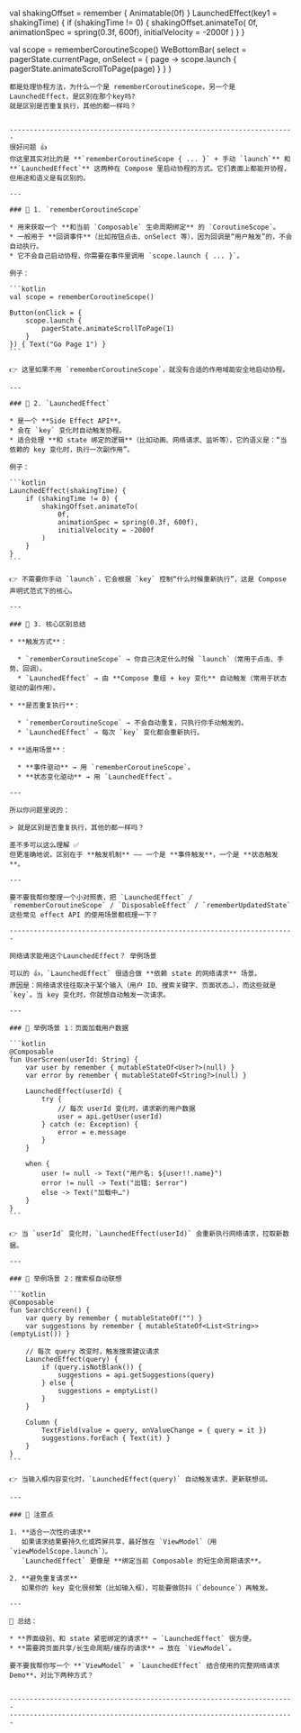 

   val shakingOffset = remember { Animatable(0f) }
        LaunchedEffect(key1 = shakingTime) {
          if (shakingTime != 0) {
            shakingOffset.animateTo(
              0f,
              animationSpec = spring(0.3f, 600f),
              initialVelocity = -2000f
            )
          }
        }


  val scope = rememberCoroutineScope()
    WeBottomBar(
      select = pagerState.currentPage,
      onSelect = { page ->
        scope.launch {
          pagerState.animateScrollToPage(page)
        }
      }
    )

    都是处理协程方法，为什么一个是 rememberCoroutineScope，另一个是 LaunchedEffect，是区别在那个key吗?
    就是区别是否重复执行，其他的都一样吗？


    -----------------------------------------------------------------------
    很好问题 👍
    你这里其实对比的是 **`rememberCoroutineScope { ... }` + 手动 `launch`** 和 **`LaunchedEffect`** 这两种在 Compose 里启动协程的方式。它们表面上都能开协程，但用途和语义是有区别的。

    ---

    ### 📌 1. `rememberCoroutineScope`

    * 用来获取一个 **和当前 `Composable` 生命周期绑定** 的 `CoroutineScope`。
    * 一般用于 **回调事件**（比如按钮点击、onSelect 等），因为回调是“用户触发”的，不会自动执行。
    * 它不会自己启动协程，你需要在事件里调用 `scope.launch { ... }`。

    例子：

    ```kotlin
    val scope = rememberCoroutineScope()

    Button(onClick = {
        scope.launch {
            pagerState.animateScrollToPage(1)
        }
    }) { Text("Go Page 1") }
    ```

    👉 这里如果不用 `rememberCoroutineScope`，就没有合适的作用域能安全地启动协程。

    ---

    ### 📌 2. `LaunchedEffect`

    * 是一个 **Side Effect API**。
    * 会在 `key` 变化时自动触发协程。
    * 适合处理 **和 state 绑定的逻辑**（比如动画、网络请求、监听等），它的语义是：“当依赖的 key 变化时，执行一次副作用”。

    例子：

    ```kotlin
    LaunchedEffect(shakingTime) {
        if (shakingTime != 0) {
            shakingOffset.animateTo(
                0f,
                animationSpec = spring(0.3f, 600f),
                initialVelocity = -2000f
            )
        }
    }
    ```

    👉 不需要你手动 `launch`，它会根据 `key` 控制“什么时候重新执行”，这是 Compose 声明式范式下的核心。

    ---

    ### 📌 3. 核心区别总结

    * **触发方式**：

      * `rememberCoroutineScope` → 你自己决定什么时候 `launch`（常用于点击、手势、回调）。
      * `LaunchedEffect` → 由 **Compose 重组 + key 变化** 自动触发（常用于状态驱动的副作用）。

    * **是否重复执行**：

      * `rememberCoroutineScope` → 不会自动重复，只执行你手动触发的。
      * `LaunchedEffect` → 每次 `key` 变化都会重新执行。

    * **适用场景**：

      * **事件驱动** → 用 `rememberCoroutineScope`。
      * **状态变化驱动** → 用 `LaunchedEffect`。

    ---

    所以你问题里说的：

    > 就是区别是否重复执行，其他的都一样吗？

    差不多可以这么理解 ✅
    但更准确地说，区别在于 **触发机制** —— 一个是 **事件触发**，一个是 **状态触发**。

    ---

    要不要我帮你整理一个小对照表，把 `LaunchedEffect` / `rememberCoroutineScope` / `DisposableEffect` / `rememberUpdatedState` 这些常见 effect API 的使用场景都梳理一下？

    -----------------------------------------------------------------------

    网络请求能用这个LaunchedEffect？ 举例场景

    可以的 👍，`LaunchedEffect` 很适合做 **依赖 state 的网络请求** 场景。
    原因是：网络请求往往取决于某个输入（用户 ID、搜索关键字、页面状态…），而这些就是 `key`。当 key 变化时，你就想自动触发一次请求。

    ---

    ### 📌 举例场景 1：页面加载用户数据

    ```kotlin
    @Composable
    fun UserScreen(userId: String) {
        var user by remember { mutableStateOf<User?>(null) }
        var error by remember { mutableStateOf<String?>(null) }

        LaunchedEffect(userId) {
            try {
                // 每次 userId 变化时，请求新的用户数据
                user = api.getUser(userId)
            } catch (e: Exception) {
                error = e.message
            }
        }

        when {
            user != null -> Text("用户名: ${user!!.name}")
            error != null -> Text("出错: $error")
            else -> Text("加载中…")
        }
    }
    ```

    👉 当 `userId` 变化时，`LaunchedEffect(userId)` 会重新执行网络请求，拉取新数据。

    ---

    ### 📌 举例场景 2：搜索框自动联想

    ```kotlin
    @Composable
    fun SearchScreen() {
        var query by remember { mutableStateOf("") }
        var suggestions by remember { mutableStateOf<List<String>>(emptyList()) }

        // 每次 query 改变时，触发搜索建议请求
        LaunchedEffect(query) {
            if (query.isNotBlank()) {
                suggestions = api.getSuggestions(query)
            } else {
                suggestions = emptyList()
            }
        }

        Column {
            TextField(value = query, onValueChange = { query = it })
            suggestions.forEach { Text(it) }
        }
    }
    ```

    👉 当输入框内容变化时，`LaunchedEffect(query)` 自动触发请求，更新联想词。

    ---

    ### 📌 注意点

    1. **适合一次性的请求**
       如果请求结果要持久化或跨屏共享，最好放在 `ViewModel`（用 `viewModelScope.launch`）。
       `LaunchedEffect` 更像是 **绑定当前 Composable 的短生命周期请求**。

    2. **避免重复请求**
       如果你的 key 变化很频繁（比如输入框），可能要做防抖（`debounce`）再触发。

    ---

    🔑 总结：

    * **界面级别、和 state 紧密绑定的请求** → `LaunchedEffect` 很方便。
    * **需要跨页面共享/长生命周期/缓存的请求** → 放在 `ViewModel`。

    要不要我帮你写一个 **`ViewModel` + `LaunchedEffect` 结合使用的完整网络请求 Demo**，对比下两种方式？


    -----------------------------------------------------------------------
    -----------------------------------------------------------------------

